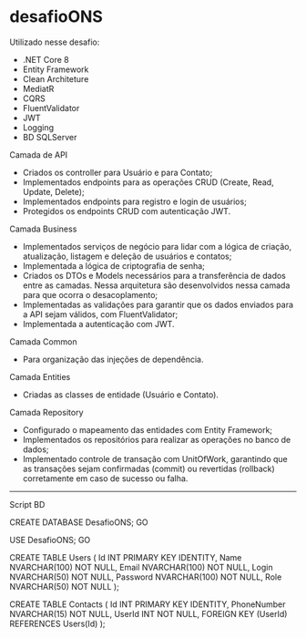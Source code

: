 # desafioONS
Utilizado nesse desafio:
- .NET Core 8
- Entity Framework
- Clean Architeture
- MediatR
- CQRS
- FluentValidator
- JWT
- Logging
- BD SQLServer

Camada de API
- Criados os controller para Usuário e para Contato;
- Implementados endpoints para as operações CRUD (Create, Read, Update, Delete);
- Implementados endpoints para registro e login de usuários;
- Protegidos os endpoints CRUD com autenticação JWT.

Camada Business
- Implementados serviços de negócio para lidar com a lógica de criação, atualização, listagem e deleção de usuários e contatos;
- Implementada a lógica de criptografia de senha;
- Criados os DTOs e Models necessários para a transferência de dados entre as camadas. Nessa arquitetura são desenvolvidos nessa camada para que ocorra o desacoplamento;
- Implementadas as validações para garantir que os dados enviados para a API sejam válidos, com FluentValidator;
- Implementada a autenticação com JWT.

Camada Common
- Para organização das injeções de dependência.

Camada Entities
- Criadas as classes de entidade (Usuário e Contato).

Camada Repository
- Configurado o mapeamento das entidades com Entity Framework;
- Implementados os repositórios para realizar as operações no banco de dados;
- Implementado controle de transação com UnitOfWork, garantindo que as transações sejam confirmadas (commit) ou revertidas (rollback) corretamente em caso de sucesso ou falha.

-----------------------------------------------------------------------------------------------------------
Script BD

CREATE DATABASE DesafioONS;
GO

USE DesafioONS;
GO

CREATE TABLE Users (
    Id INT PRIMARY KEY IDENTITY,
    Name NVARCHAR(100) NOT NULL,
    Email NVARCHAR(100) NOT NULL,
    Login NVARCHAR(50) NOT NULL,
    Password NVARCHAR(100) NOT NULL, 
    Role NVARCHAR(50) NOT NULL
);

CREATE TABLE Contacts (
    Id INT PRIMARY KEY IDENTITY,
    PhoneNumber NVARCHAR(15) NOT NULL,
    UserId INT NOT NULL,
    FOREIGN KEY (UserId) REFERENCES Users(Id)
);

